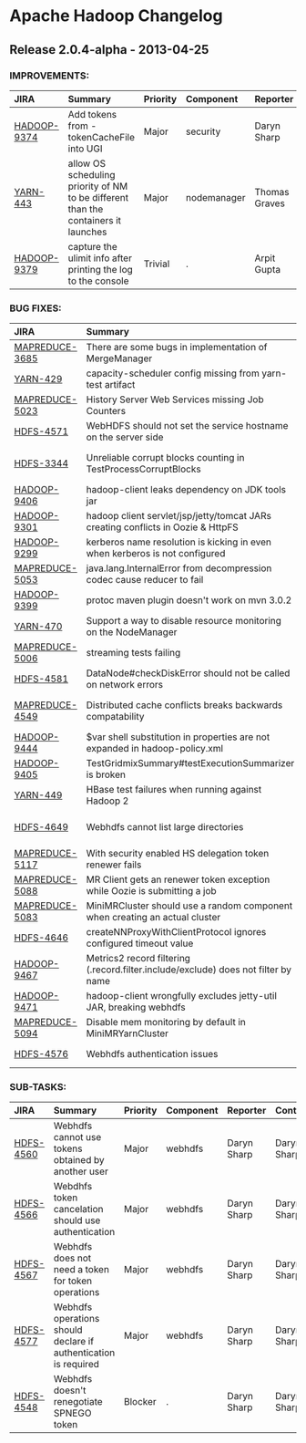 
<!---
# Licensed to the Apache Software Foundation (ASF) under one
# or more contributor license agreements.  See the NOTICE file
# distributed with this work for additional information
# regarding copyright ownership.  The ASF licenses this file
# to you under the Apache License, Version 2.0 (the
# "License"); you may not use this file except in compliance
# with the License.  You may obtain a copy of the License at
#
#     http://www.apache.org/licenses/LICENSE-2.0
#
# Unless required by applicable law or agreed to in writing, software
# distributed under the License is distributed on an "AS IS" BASIS,
# WITHOUT WARRANTIES OR CONDITIONS OF ANY KIND, either express or implied.
# See the License for the specific language governing permissions and
# limitations under the License.
-->
# Apache Hadoop Changelog

## Release 2.0.4-alpha - 2013-04-25



### IMPROVEMENTS:

| JIRA | Summary | Priority | Component | Reporter | Contributor |
|:---- |:---- | :--- |:---- |:---- |:---- |
| [HADOOP-9374](https://issues.apache.org/jira/browse/HADOOP-9374) | Add tokens from -tokenCacheFile into UGI |  Major | security | Daryn Sharp | Daryn Sharp |
| [YARN-443](https://issues.apache.org/jira/browse/YARN-443) | allow OS scheduling priority of NM to be different than the containers it launches |  Major | nodemanager | Thomas Graves | Thomas Graves |
| [HADOOP-9379](https://issues.apache.org/jira/browse/HADOOP-9379) | capture the ulimit info after printing the log to the console |  Trivial | . | Arpit Gupta | Arpit Gupta |


### BUG FIXES:

| JIRA | Summary | Priority | Component | Reporter | Contributor |
|:---- |:---- | :--- |:---- |:---- |:---- |
| [MAPREDUCE-3685](https://issues.apache.org/jira/browse/MAPREDUCE-3685) | There are some bugs in implementation of MergeManager |  Critical | mrv2 | anty.rao | anty |
| [YARN-429](https://issues.apache.org/jira/browse/YARN-429) | capacity-scheduler config missing from yarn-test artifact |  Blocker | resourcemanager | Siddharth Seth | Siddharth Seth |
| [MAPREDUCE-5023](https://issues.apache.org/jira/browse/MAPREDUCE-5023) | History Server Web Services missing Job Counters |  Critical | jobhistoryserver, webapps | Kendall Thrapp | Ravi Prakash |
| [HDFS-4571](https://issues.apache.org/jira/browse/HDFS-4571) | WebHDFS should not set the service hostname on the server side |  Major | webhdfs | Alejandro Abdelnur | Alejandro Abdelnur |
| [HDFS-3344](https://issues.apache.org/jira/browse/HDFS-3344) | Unreliable corrupt blocks counting in TestProcessCorruptBlocks |  Major | namenode | Tsz Wo Nicholas Sze | Kihwal Lee |
| [HADOOP-9406](https://issues.apache.org/jira/browse/HADOOP-9406) | hadoop-client leaks dependency on JDK tools jar |  Major | build | Alejandro Abdelnur | Alejandro Abdelnur |
| [HADOOP-9301](https://issues.apache.org/jira/browse/HADOOP-9301) | hadoop client servlet/jsp/jetty/tomcat JARs creating conflicts in Oozie & HttpFS |  Blocker | build | Roman Shaposhnik | Alejandro Abdelnur |
| [HADOOP-9299](https://issues.apache.org/jira/browse/HADOOP-9299) | kerberos name resolution is kicking in even when kerberos is not configured |  Blocker | security | Roman Shaposhnik | Daryn Sharp |
| [MAPREDUCE-5053](https://issues.apache.org/jira/browse/MAPREDUCE-5053) | java.lang.InternalError from decompression codec cause reducer to fail |  Major | . | Robert Parker | Robert Parker |
| [HADOOP-9399](https://issues.apache.org/jira/browse/HADOOP-9399) | protoc maven plugin doesn't work on mvn 3.0.2 |  Minor | build | Todd Lipcon | Konstantin Boudnik |
| [YARN-470](https://issues.apache.org/jira/browse/YARN-470) | Support a way to disable resource monitoring on the NodeManager |  Major | nodemanager | Hitesh Shah | Siddharth Seth |
| [MAPREDUCE-5006](https://issues.apache.org/jira/browse/MAPREDUCE-5006) | streaming tests failing |  Major | contrib/streaming | Alejandro Abdelnur | Sandy Ryza |
| [HDFS-4581](https://issues.apache.org/jira/browse/HDFS-4581) | DataNode#checkDiskError should not be called on network errors |  Major | datanode | Rohit Kochar | Rohit Kochar |
| [MAPREDUCE-4549](https://issues.apache.org/jira/browse/MAPREDUCE-4549) | Distributed cache conflicts breaks backwards compatability |  Blocker | mrv2 | Robert Joseph Evans | Robert Joseph Evans |
| [HADOOP-9444](https://issues.apache.org/jira/browse/HADOOP-9444) | $var shell substitution in properties are not expanded in hadoop-policy.xml |  Blocker | conf | Konstantin Boudnik | Roman Shaposhnik |
| [HADOOP-9405](https://issues.apache.org/jira/browse/HADOOP-9405) | TestGridmixSummary#testExecutionSummarizer is broken |  Minor | test, tools | Andrew Wang | Andrew Wang |
| [YARN-449](https://issues.apache.org/jira/browse/YARN-449) | HBase test failures when running against Hadoop 2 |  Blocker | . | Siddharth Seth |  |
| [HDFS-4649](https://issues.apache.org/jira/browse/HDFS-4649) | Webhdfs cannot list large directories |  Blocker | namenode, security, webhdfs | Daryn Sharp | Daryn Sharp |
| [MAPREDUCE-5117](https://issues.apache.org/jira/browse/MAPREDUCE-5117) | With security enabled HS delegation token renewer fails |  Blocker | security | Roman Shaposhnik | Siddharth Seth |
| [MAPREDUCE-5088](https://issues.apache.org/jira/browse/MAPREDUCE-5088) | MR Client gets an renewer token exception while Oozie is submitting a job |  Blocker | . | Roman Shaposhnik | Daryn Sharp |
| [MAPREDUCE-5083](https://issues.apache.org/jira/browse/MAPREDUCE-5083) | MiniMRCluster should use a random component when creating an actual cluster |  Major | mrv2 | Siddharth Seth | Siddharth Seth |
| [HDFS-4646](https://issues.apache.org/jira/browse/HDFS-4646) | createNNProxyWithClientProtocol ignores configured timeout value |  Minor | namenode | Jagane Sundar | Jagane Sundar |
| [HADOOP-9467](https://issues.apache.org/jira/browse/HADOOP-9467) | Metrics2 record filtering (.record.filter.include/exclude) does not filter by name |  Major | metrics | Chris Nauroth | Chris Nauroth |
| [HADOOP-9471](https://issues.apache.org/jira/browse/HADOOP-9471) | hadoop-client wrongfully excludes jetty-util JAR, breaking webhdfs |  Major | build | Alejandro Abdelnur | Alejandro Abdelnur |
| [MAPREDUCE-5094](https://issues.apache.org/jira/browse/MAPREDUCE-5094) | Disable mem monitoring by default in MiniMRYarnCluster |  Major | . | Siddharth Seth | Siddharth Seth |
| [HDFS-4576](https://issues.apache.org/jira/browse/HDFS-4576) | Webhdfs authentication issues |  Major | webhdfs | Daryn Sharp | Daryn Sharp |


### SUB-TASKS:

| JIRA | Summary | Priority | Component | Reporter | Contributor |
|:---- |:---- | :--- |:---- |:---- |:---- |
| [HDFS-4560](https://issues.apache.org/jira/browse/HDFS-4560) | Webhdfs cannot use tokens obtained by another user |  Major | webhdfs | Daryn Sharp | Daryn Sharp |
| [HDFS-4566](https://issues.apache.org/jira/browse/HDFS-4566) | Webdhfs token cancelation should use authentication |  Major | webhdfs | Daryn Sharp | Daryn Sharp |
| [HDFS-4567](https://issues.apache.org/jira/browse/HDFS-4567) | Webhdfs does not need a token for token operations |  Major | webhdfs | Daryn Sharp | Daryn Sharp |
| [HDFS-4577](https://issues.apache.org/jira/browse/HDFS-4577) | Webhdfs operations should declare if authentication is required |  Major | webhdfs | Daryn Sharp | Daryn Sharp |
| [HDFS-4548](https://issues.apache.org/jira/browse/HDFS-4548) | Webhdfs doesn't renegotiate SPNEGO token |  Blocker | . | Daryn Sharp | Daryn Sharp |


